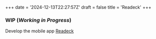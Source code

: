 +++
date = '2024-12-13T22:27:57Z'
draft = false
title = 'Readeck'
+++


### WIP (_Working in Progress_)
Develop the mobile app [Readeck](https://readeck.org)
